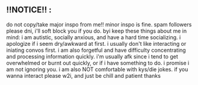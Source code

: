 ## ‼️NOTICE‼️ :
do not copy/take major inspo from me!! minor inspo is fine. spam followers please dni, i'll soft block you if you do. byi keep these things about me in mind: i am autistic, socially anxious, and have a hard time socializing. i apologize if i seem dry/awkward at first. i usually don't like interacting or iniating convos first. i am also forgetful and have difficulty concentrating and processing information quickly. i'm usually afk since i tend to get overwhelmed or burnt out quickly, or if i have something to do. i promise i am not ignoring you. i am also NOT comfortable with kys/die jokes. if you wanna interact please w2i, and just be chill and patient thanks
<!--
**meowkoto/meowkoto** is a ✨ _special_ ✨ repository because its `README.md` (this file) appears on your GitHub profile.

Here are some ideas to get you started:

- 🔭 I’m currently working on ...
- 🌱 I’m currently learning ...
- 👯 I’m looking to collaborate on ...
- 🤔 I’m looking for help with ...
- 💬 Ask me about ...
- 📫 How to reach me: ...
- 😄 Pronouns: ...
- ⚡ Fun fact: ...
-->
